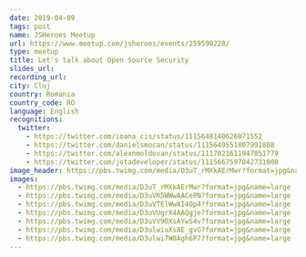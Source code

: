 ```yaml
---
date: 2019-04-09
tags: post
name: JSHeroes Meetup
url: https://www.meetup.com/jsheroes/events/259590228/
type: meetup
title: Let's talk about Open Source Security
slides_url:
recording_url:
city: Cluj
country: Romania
country_code: RO
language: English
recognitions:
  twitter:
    - https://twitter.com/ioana_cis/status/1115648140626071552
    - https://twitter.com/danielsmocan/status/1115649551807991808
    - https://twitter.com/alexnmoldovan/status/1117021611947851779
    - https://twitter.com/jotadeveloper/status/1115667597842731008
image_header: https://pbs.twimg.com/media/D3uT_rMXkAErMwr?format=jpg&name=large
images:
  - https://pbs.twimg.com/media/D3uT_rMXkAErMwr?format=jpg&name=large
  - https://pbs.twimg.com/media/D3uVR5WWwAACePN?format=jpg&name=large
  - https://pbs.twimg.com/media/D3uVTElWwAI4Op4?format=jpg&name=large
  - https://pbs.twimg.com/media/D3uVUgrX4AAQgje?format=jpg&name=large
  - https://pbs.twimg.com/media/D3uVV9OXsAYwS4v?format=jpg&name=large
  - https://pbs.twimg.com/media/D3ulwiuXsAE_gvG?format=jpg&name=large
  - https://pbs.twimg.com/media/D3ulwi7W0Agh6P7?format=jpg&name=large
---
```

